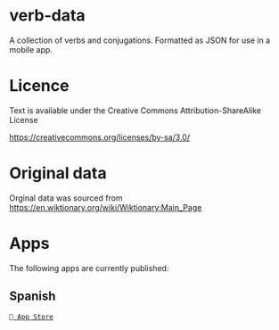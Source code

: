 # verb-data
A collection of verbs and conjugations.  Formatted as JSON for use in a mobile app.

# Licence 
Text is available under the Creative Commons Attribution-ShareAlike License

https://creativecommons.org/licenses/by-sa/3.0/

# Original data
Orginal data was sourced from https://en.wiktionary.org/wiki/Wiktionary:Main_Page

# Apps

The following apps are currently published:

## Spanish

[` App Store`](https://itunes.apple.com/gb/app/spanish-verbs/id1187878897?mt=8)